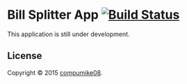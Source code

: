 # Bill Splitter App [![Build Status](https://travis-ci.org/compumike08/restaurant-bill-split-calculator.svg?branch=master)](https://travis-ci.org/compumike08/restaurant-bill-split-calculator)

This application is still under development.

## License
Copyright &copy; 2015 [compumike08](https://github.com/compumike08).